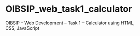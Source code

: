 # OIBSIP_web_task1_calculator
OIBSIP – Web Development – Task 1 – Calculator using HTML, CSS, JavaScript
